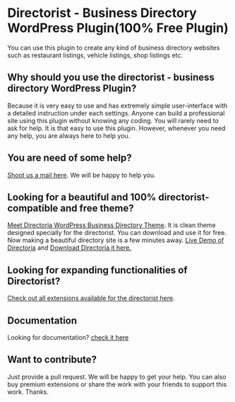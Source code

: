 # Directorist - Business Directory WordPress Plugin(100% Free Plugin)
You can use this plugin to create any kind of business directory websites such as restaurant listings, vehicle listings, shop listings etc.

## Why should you use the directorist - business directory WordPress Plugin?
Because it is very easy to use and has extremely simple user-interface with a detailed instruction under each settings. Anyone can build a professional site using this plugin without knowing any coding. You will rarely need to ask for help. It is that easy to use this plugin. However, whenever you need any help, you are always here to help you.

## You are need of some help?
[Shoot us a mail here](https://aazztech.com/contact/). We will be happy to help you.

## Looking for a beautiful and 100% directorist-compatible and free theme? 
[Meet Directoria WordPress Business Directory Theme](https://aazztech.com/product/directoria-wordpress-theme/). It is clean theme designed specially for the directorist. You can download and use it for free. Now making a beautiful directory site is a few minutes away. 
    [Live Demo of Directoria](https://aazztech.com/demos/themes/wp/directoria/) and [Download Directoria it here.](https://aazztech.com/product/directoria-wordpress-theme/)
 
 ## Looking for expanding functionalities of Directorist?
[Check out all extensions available for the directorist here](https://aazztech.com/product/category/extensions/).
 
 ## Documentation

Looking for documentation? [check it here](https://github.com/aazztech/directorist-documentation)

## Want to contribute?
Just provide a pull request. We will be happy to get your help. You can also buy premium extensions or share the work with your friends to support this work. Thanks.
